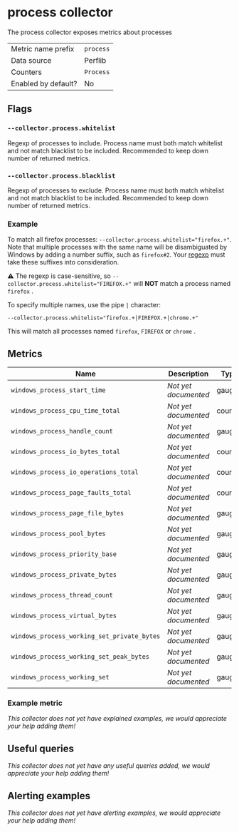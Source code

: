 # process collector

The process collector exposes metrics about processes

|||
-|-
Metric name prefix  | `process`
Data source         | Perflib
Counters            | `Process`
Enabled by default? | No

## Flags

### `--collector.process.whitelist`

Regexp of processes to include. Process name must both match whitelist and not
match blacklist to be included. Recommended to keep down number of returned
metrics.

### `--collector.process.blacklist`

Regexp of processes to exclude. Process name must both match whitelist and not
match blacklist to be included. Recommended to keep down number of returned
metrics.

### Example
To match all firefox processes: `--collector.process.whitelist="firefox.+"`.
Note that multiple processes with the same name will be disambiguated by
Windows by adding a number suffix, such as `firefox#2`. Your [regexp](https://en.wikipedia.org/wiki/Regular_expression) must take
these suffixes into consideration.

:warning: The regexp is case-sensitive, so `--collector.process.whitelist="FIREFOX.+"` will **NOT** match a process named `firefox` . 

To specify multiple names, use the pipe `|` character:
```
--collector.process.whitelist="firefox.+|FIREFOX.+|chrome.+"
```
This will match all processes named `firefox`, `FIREFOX` or `chrome` .

## Metrics

Name | Description | Type | Labels
-----|-------------|------|-------
`windows_process_start_time` | _Not yet documented_ | gauge | `process`, `process_id`, `creating_process_id`
`windows_process_cpu_time_total` | _Not yet documented_ | counter | `process`, `process_id`, `creating_process_id`
`windows_process_handle_count` | _Not yet documented_ | gauge | `process`, `process_id`, `creating_process_id`
`windows_process_io_bytes_total` | _Not yet documented_ | counter | `process`, `process_id`, `creating_process_id`
`windows_process_io_operations_total` | _Not yet documented_ | counter | `process`, `process_id`, `creating_process_id`
`windows_process_page_faults_total` | _Not yet documented_ | counter | `process`, `process_id`, `creating_process_id`
`windows_process_page_file_bytes` | _Not yet documented_ | gauge | `process`, `process_id`, `creating_process_id`
`windows_process_pool_bytes` | _Not yet documented_ | gauge | `process`, `process_id`, `creating_process_id`
`windows_process_priority_base` | _Not yet documented_ | gauge | `process`, `process_id`, `creating_process_id`
`windows_process_private_bytes` | _Not yet documented_ | gauge | `process`, `process_id`, `creating_process_id`
`windows_process_thread_count` | _Not yet documented_ | gauge | `process`, `process_id`, `creating_process_id`
`windows_process_virtual_bytes` | _Not yet documented_ | gauge | `process`, `process_id`, `creating_process_id`
`windows_process_working_set_private_bytes` | _Not yet documented_ | gauge | `process`, `process_id`, `creating_process_id`
`windows_process_working_set_peak_bytes` | _Not yet documented_ | gauge | `process`, `process_id`, `creating_process_id`
`windows_process_working_set` | _Not yet documented_ | gauge | `process`, `process_id`, `creating_process_id`

### Example metric
_This collector does not yet have explained examples, we would appreciate your help adding them!_

## Useful queries
_This collector does not yet have any useful queries added, we would appreciate your help adding them!_

## Alerting examples
_This collector does not yet have alerting examples, we would appreciate your help adding them!_

